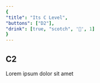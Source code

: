 ```yaml
---
{
"title": "Its C Level",
"buttons": ["D2"],
"drink": [true, "scotch", '🥃', 1]
}
---
```


## C2

Lorem ipsum dolor sit amet